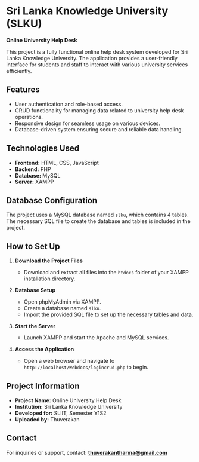 
# Sri Lanka Knowledge University (SLKU)

**Online University Help Desk**

This project is a fully functional online help desk system developed for Sri Lanka Knowledge University. The application provides a user-friendly interface for students and staff to interact with various university services efficiently.

## Features

-   User authentication and role-based access.
-   CRUD functionality for managing data related to university help desk operations.
-   Responsive design for seamless usage on various devices.
-   Database-driven system ensuring secure and reliable data handling.

## Technologies Used

-   **Frontend:** HTML, CSS, JavaScript
-   **Backend:** PHP
-   **Database:** MySQL
-   **Server:** XAMPP

## Database Configuration

The project uses a MySQL database named `slku`, which contains 4 tables. The necessary SQL file to create the database and tables is included in the project.

## How to Set Up

1.  **Download the Project Files**
    
    -   Download and extract all files into the `htdocs` folder of your XAMPP installation directory.
2.  **Database Setup**
    
    -   Open phpMyAdmin via XAMPP.
    -   Create a database named `slku`.
    -   Import the provided SQL file to set up the necessary tables and data.
3.  **Start the Server**
    
    -   Launch XAMPP and start the Apache and MySQL services.
4.  **Access the Application**
    
    -   Open a web browser and navigate to `http://localhost/Webdocs/logincrud.php` to begin.

## Project Information

-   **Project Name:** Online University Help Desk
-   **Institution:** Sri Lanka Knowledge University
-   **Developed for:** SLIIT, Semester Y1S2
-   **Uploaded by:** Thuverakan

## Contact

For inquiries or support, contact: **thuverakantharma@gmail.com**

